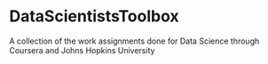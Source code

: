 DataScientistsToolbox
=====================

A collection of the work assignments done for Data Science through Coursera and Johns Hopkins University
